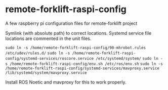 # remote-forklift-raspi-config
A few raspberry pi configuration files for remote-forklift project


Symlink (with absolute path) to correct locations. Systemd service file locations are commented in the unit files.


`sudo ln -s /home/remote-forklift-raspi-config/90-mhrobot.rules /etc/udev/rules.d/`
`sudo ln -s /home/remote-forklift-raspi-config/systemd-services/roscore.service /etc/systemd/system/`
`sudo ln -s /home/remote-forklift-raspi-config/env.sh /etc/ros/env.sh`
`sudo ln -s /home/remote-forklift-raspi-config/systemd-services/mavproxy.service /lib/systemd/system/mavproxy.service`

Install ROS Noetic and mavproxy for this to work properly.
